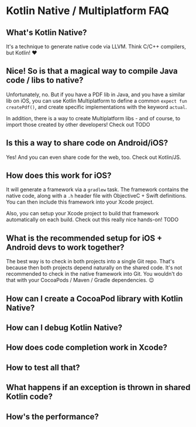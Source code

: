 # Kotlin Native / Multiplatform FAQ

## What's Kotlin Native?

It's a technique to generate native code via LLVM. Think C/C++ compilers, but Kotlin! ♥️

## Nice! So is that a magical way to compile Java code / libs to native?

Unfortunately, no. But if you have a PDF lib in Java, and you have a similar lib on iOS, you can use Kotlin Multiplatform to define a common `expect fun createPdf()`, and create specific implementations with the keyword `actual`.

In addition, there is a way to create Multiplatform libs - and of course, to import those created by other developers! Check out TODO

## Is this a way to share code on Android/iOS?

Yes! And you can even share code for the web, too. Check out Kotlin/JS.

## How does this work for iOS?

It will generate a framework via a `gradlew` task. The framework contains the native code, along with a `.h` header file with ObjectiveC + Swift definitions. You can then include this framework into your Xcode project.

Also, you can setup your Xcode project to build that framework automatically on each build. Check out this really nice hands-on! TODO

## What is the recommended setup for iOS + Android devs to work together?

The best way is to check in both projects into a single Git repo. That's because then both projects depend naturally on the shared code. It's not recommended to check in the native framework into Git. You wouldn't do that with your CocoaPods / Maven / Gradle dependencies. 😉

## How can I create a CocoaPod library with Kotlin Native?

## How can I debug Kotlin Native?

## How does code completion work in Xcode?

## How to test all that?

## What happens if an exception is thrown in shared Kotlin code?

## How's the performance?
